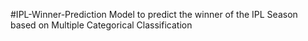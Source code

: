 #IPL-Winner-Prediction
Model to predict the winner of the IPL Season based on Multiple Categorical Classification
